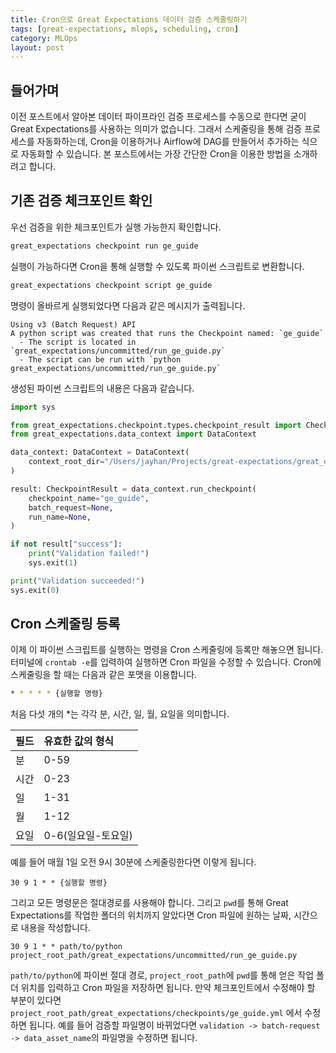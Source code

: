 ```yaml
---
title: Cron으로 Great Expectations 데이터 검증 스케줄링하기
tags: [great-expectations, mlops, scheduling, cron]
category: MLOps
layout: post
---
```



<!--more-->

## 들어가며

이전 포스트에서 알아본 데이터 파이프라인 검증 프로세스를 수동으로 한다면 굳이 Great Expectations를 사용하는 의미가 없습니다. 그래서 스케줄링을 통해 검증 프로세스를 자동화하는데, Cron을 이용하거나 Airflow에 DAG를 만들어서 추가하는 식으로 자동화할 수 있습니다. 본 포스트에서는 가장 간단한 Cron을 이용한 방법을 소개하려고 합니다.

## 기존 검증 체크포인트 확인

우선 검증을 위한 체크포인트가 실행 가능한지 확인합니다.

```bash
great_expectations checkpoint run ge_guide
```

실행이 가능하다면 Cron을 통해 실행할 수 있도록 파이썬 스크립트로 변환합니다.

```bash
great_expectations checkpoint script ge_guide
```

명령이 올바르게 실행되었다면 다음과 같은 메시지가 출력됩니다.

```plain
Using v3 (Batch Request) API
A python script was created that runs the Checkpoint named: `ge_guide`
  - The script is located in `great_expectations/uncommitted/run_ge_guide.py`
  - The script can be run with `python great_expectations/uncommitted/run_ge_guide.py`
```

생성된 파이썬 스크립트의 내용은 다음과 같습니다.

```python
import sys

from great_expectations.checkpoint.types.checkpoint_result import CheckpointResult
from great_expectations.data_context import DataContext

data_context: DataContext = DataContext(
    context_root_dir="/Users/jayhan/Projects/great-expectations/great_expectations"
)

result: CheckpointResult = data_context.run_checkpoint(
    checkpoint_name="ge_guide",
    batch_request=None,
    run_name=None,
)

if not result["success"]:
    print("Validation failed!")
    sys.exit(1)

print("Validation succeeded!")
sys.exit(0)

```

## Cron 스케줄링 등록

이제 이 파이썬 스크립트를 실행하는 명령을 Cron 스케줄링에 등록만 해놓으면 됩니다. 터미널에 `crontab -e`를 입력하여 실행하면 Cron 파일을 수정할 수 있습니다. Cron에 스케줄링을 할 때는 다음과 같은 포맷을 이용합니다.

```bash
* * * * * {실행할 명령}
```

처음 다섯 개의 \*는 각각 분, 시간, 일, 월, 요일을 의미합니다.

| 필드 | 유효한 값의 형식   |
| :--- | :----------------- |
| 분   | 0-59               |
| 시간 | 0-23               |
| 일   | 1-31               |
| 월   | 1-12               |
| 요일 | 0-6(일요일-토요일) |

예를 들어 매월 1일 오전 9시 30분에 스케줄링한다면 이렇게 됩니다.

```
30 9 1 * * {실행할 명령}
```

그리고 모든 명령문은 절대경로를 사용해야 합니다. 그리고 `pwd`를 통해 Great Expectations를 작업한 폴더의 위치까지 알았다면 Cron 파일에 원하는 날짜, 시간으로 내용을 작성합니다.

```
30 9 1 * * path/to/python project_root_path/great_expectations/uncommitted/run_ge_guide.py
```

`path/to/python`에 파이썬 절대 경로, `project_root_path`에 `pwd`를 통해 얻은 작업 폴더 위치를 입력하고 Cron 파일을 저장하면 됩니다. 만약 체크포인트에서 수정해야 할 부분이 있다면 `project_root_path/great_expectations/checkpoints/ge_guide.yml` 에서 수정하면 됩니다. 예를 들어 검증할 파일명이 바뀌었다면 `validation -> batch-request -> data_asset_name`의 파일명을 수정하면 됩니다.

